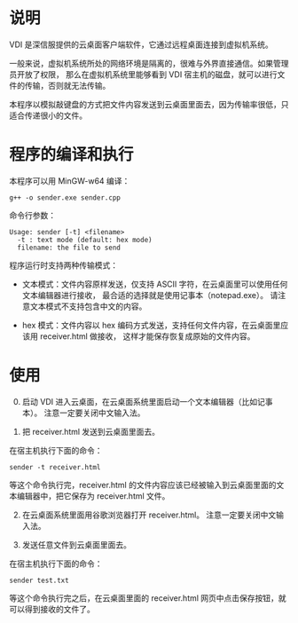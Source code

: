 # 说明

VDI 是深信服提供的云桌面客户端软件，它通过远程桌面连接到虚拟机系统。

一般来说，虚拟机系统所处的网络环境是隔离的，很难与外界直接通信。如果管理员开放了权限，
那么在虚拟机系统里能够看到 VDI 宿主机的磁盘，就可以进行文件的传输，否则就无法传输。

本程序以模拟敲键盘的方式把文件内容发送到云桌面里面去，因为传输率很低，只适合传递很小的文件。

# 程序的编译和执行

本程序可以用 MinGW-w64 编译：

    g++ -o sender.exe sender.cpp

命令行参数：

    Usage: sender [-t] <filename>
      -t : text mode (default: hex mode)
      filename: the file to send

程序运行时支持两种传输模式：

- 文本模式：文件内容原样发送，仅支持 ASCII 字符，在云桌面里可以使用任何文本编辑器进行接收，
  最合适的选择就是使用记事本（notepad.exe）。
  请注意文本模式不支持包含中文的内容。

- hex 模式：文件内容以 hex 编码方式发送，支持任何文件内容，在云桌面里应该用 receiver.html 做接收，
  这样才能保存恢复成原始的文件内容。

# 使用

0. 启动 VDI 进入云桌面，在云桌面系统里面启动一个文本编辑器（比如记事本）。
   注意一定要关闭中文输入法。

1. 把 receiver.html 发送到云桌面里面去。

在宿主机执行下面的命令：

    sender -t receiver.html

等这个命令执行完，receiver.html 的文件内容应该已经被输入到云桌面里面的文本编辑器中，把它保存为 receiver.html 文件。

2. 在云桌面系统里面用谷歌浏览器打开 receiver.html。
   注意一定要关闭中文输入法。

3. 发送任意文件到云桌面里面去。

在宿主机执行下面的命令：

    sender test.txt

等这个命令执行完之后，在云桌面里面的 receiver.html 网页中点击保存按钮，就可以得到接收的文件了。

